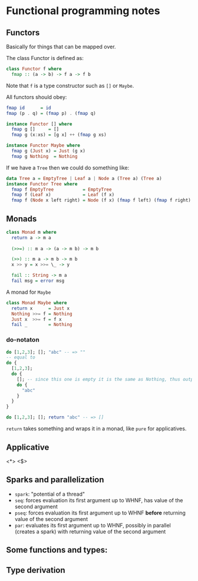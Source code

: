 # Functional programming notes

## Functors
Basically for things that can be mapped over. 

The class Functor is defined as: 
```haskell
class Functor f where 
  fmap :: (a -> b) -> f a -> f b
```
Note that `f` is a type constructor such as `[]` or `Maybe`.

All functors should obey:
```haskell
fmap id      = id
fmap (p . q) = (fmap p) . (fmap q)
```

```haskell
instance Functor [] where 
  fmap g []     = []
  fmap g (x:xs) = [g x] ++ (fmap g xs)
```

```haskell
instance Functor Maybe where 
  fmap g (Just x) = Just (g x)
  fmap g Nothing  = Nothing
```

If we have a `Tree` then we could do something like:
```haskell
data Tree a = EmptyTree | Leaf a | Node a (Tree a) (Tree a) 
instance Functor Tree where
  fmap f EmptyTree           = EmptyTree
  fmap f (Leaf x)            = Leaf (f x)
  fmap f (Node x left right) = Node (f x) (fmap f left) (fmap f right)
```

## Monads 

```haskell
class Monad m where 
  return a -> m a 
  
  (>>=) :: m a -> (a -> m b) -> m b

  (>>) :: m a -> m b -> m b
  x >> y = x >>= \_ -> y

  fail :: String -> m a  
  fail msg = error msg
```

A monad for `Maybe`
```haskell
class Monad Maybe where 
  return x      = Just x
  Nothing >>= f = Nothing
  Just x  >>= f = f x 
  fail _        = Nothing
```

### do-notaton
```haskell
do [1,2,3]; []; "abc" -- => ""
-- equal to
do {
  [1,2,3]; 
  do {
    []; -- since this one is empty it is the same as Nothing, thus output = ""
    do {
      "abc"
    }
  }
}
```

```haskell
do [1,2,3]; []; return "abc" -- => []
```

`return` takes something and wraps it in a monad, like `pure` for applicatives.

## Applicative 

<*>
<$>

## Sparks and parallelization
- `spark`: "potential of a thread"
- `seq`: forces evaluation its first argument up to WHNF, has value of the second argument
- `pseq`: forces evaluation its first argument up to WHNF **before** returning value of the second argument
- `par`: evaluates its first argument up to WHNF, possibly in parallel (creates a spark) with returning value of the second argument


## Some functions and types:

## Type derivation